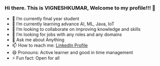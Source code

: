 ### Hi there. This is VIGNESHKUMAR, Welcome to my profile!!! 👋



- 🔭 I’m currently final year student
- 🌱 I’m currently learning advance AI, ML, Java, IoT
- 👯 I’m looking to collaborate on improving knowledge and skills
- 🤔 I’m looking for jobs with any roles and any domains
- 💬 Ask me about Anything
- 📫 How to reach me: [LinkedIn Profile](https://www.linkedin.com/in/vigneshkumar-r-870179179)
- 😄 Pronouns: Active learner and good in time management
- ⚡ Fun fact: Open for all 

